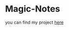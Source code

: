 # Magic-Notes
you can find my project     <a href=" https://revanthpalukuri.github.io/Magic-Notes/">here</a>

